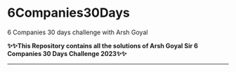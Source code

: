 # 6Companies30Days
6 Companies 30 days challenge with Arsh Goyal


<b>✨✨This Repository contains all the solutions of Arsh Goyal Sir 6 Companies 30 Days Challenge 2023✨✨<b>
<hr>
